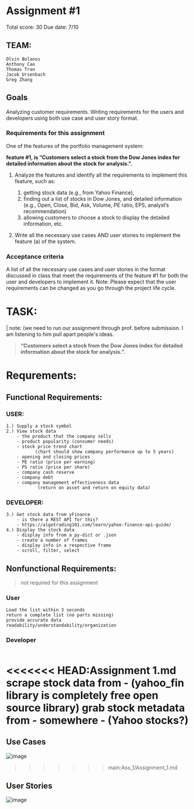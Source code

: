 # Assignment #1
Total score: 30
Due date: 7/10

## TEAM:
```
Olvin Bolanos
Anthony Cao
Thomas Tran
Jacob Ursenbach
Greg Zhang
```

## Goals

Analyzing customer requirements. Writing requirements for the users and developers using both
use case and user story format.

### Requirements for this assignment

One of the features of the portfolio management system: 

**feature #1, is “Customers select a stock from the Dow Jones index for detailed information about the stock for analysis.”.** 

1. Analyze the features and identify all the requirements to implement this feature, 
	such as:
	1) getting stock data (e.g., from Yahoo Finance), 
	2) finding out a list of stocks in Dow Jones, and detailed information 
	 	(e.g., Open, Close, Bid, Ask, Volume, PE ratio, EPS, analyst’s recommendation) 
	4) allowing customers to choose a stock to display the detailed information, etc.

2. Write all the necessary use cases AND user stories to implement the feature (a) of the
system.

### Acceptance criteria

A list of all the necessary use cases and user stories in the format discussed in class that meet the
requirements of the feature #1 for both the user and developers to implement it.
Note: Please expect that the user requirements can be changed as you go
through the project life cycle.

# TASK:

| note: (we need to run our assignment through prof. before submission. I am listening to him pull apart people's ideas.
> **“Customers select a stock from the Dow Jones index for detailed information about the stock for analysis.”.** 

# Requrements: 

<!--- 
comment block (not visible in final document)

--->

## Functional Requirements: 
	
### USER:
	1.) Supply a stock symbol
	2.) View stock data 
		- the product that the company sells
		- product popularity (consumer needs)
		- stock price trend chart 
		       (chart should show company performance up to 5 years)
		- opening and closing prices
		- PE ratio (price per earning)
		- PS ratio (price per share)
		- company cash reserve
		- company debt
		- company management effectiveness data 
				(return on asset and return on equity data)

### DEVELOPER:
	3.) Get stock data from yFinance
	  	- is there a REST API for this?
  		- https://algotrading101.com/learn/yahoo-finance-api-guide/
	4.) Display the stock data
		- display info from a py-dict or .json
		- create a number of frames
		- display info in a respective frame
		- scroll, filter, select
		
## Nonfunctional Requirements: 
> not required for this assignment

### User
	Load the list within 3 seconds
	return a complete list (no parts missing)
	provide accurate data
	readability/understandability/organization
	
### Developer
```
```


<<<<<<< HEAD:Assignment 1.md
	scrape stock data from - (yahoo_fin library is completely free open source library)
	grab stock metadata from - somewhere - (Yahoo stocks?)
=======
## Use Cases
![image](https://user-images.githubusercontent.com/61986930/178638910-8f879175-a7d4-49ae-b1f7-d8ecb4984b42.png)
>>>>>>> main:Ass_1/Assignment_1.md


## User Stories

![image](https://user-images.githubusercontent.com/61986930/178638942-8f6a8ecc-bbac-490b-8fb2-2707019baaab.png)


